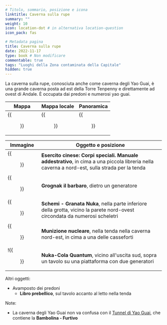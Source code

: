 ```yaml
---
# Titolo, sommario, posizione e icona
linktitle: Caverna sulla rupe
summary: ""
weight: 10
icon: location-dot # in alternativa location-question
icon_pack: fas

# Metadata pagina
title: Caverna sulla rupe
date: 2022-11-17
type: book # Non modificare
commentable: true
tags: "Luoghi della Zona contaminata della Capitale"
hidden: true
---
```




La caverna sulla rupe, conosciuta anche come caverna degli Yao Guai, è una grande caverna posta ad est della Torre Tenpenny e direttamente ad ovest di Andale. È occupata dai predoni e numerosi yao guai. 


| Mappa                                        | Mappa locale                                 | Panoramica                               |
| -------------------------------------------- | -------------------------------------------- | ---------------------------------------- |
| {{<figure src="Cliffside_Cavern_loc.webp">}} | {{<figure src="Cliffside_Cavern_map.webp">}} | {{<figure src="Cliffside_Cavern.webp">}} |

| Immagine                                                       | Oggetto e posizione                                                                                                                           |
| -------------------------------------------------------------- | --------------------------------------------------------------------------------------------------------------------------------------------- |
| {{<figure src="FO3_CA_SOTM_Cliffside.webp">}}                  | **Esercito cinese: Corpi speciali. Manuale addestrativo**, in cima a una piccola libreria nella caverna a nord-est, sulla strada per la tenda |
| {{<figure src="Grognak_the_Barbarian_Cliffside_Cavern.webp">}} | **Grognak il barbaro**, dietro un generatore                                                                                                  |
| {{<figure src="Nuka_Grenade_Schematics_Cliffside_Cavern.jpg">}}                                            | **Schemi - Granata Nuka**, nella parte inferiore della grotta, vicino la parete nord-ovest circondata da numerosi scheletri                   |
| {{<figure src="Cliffside_Cavern_mini_nuke.webp">}}             | **Munizione nucleare**, nella tenda nella caverna nord-est, in cima a una delle casseforti                                                    |
| !{{<figure src="NCQ_Cliffside_Cavern.jpg">}}                    | **Nuka-Cola Quantum**, vicino all'uscita sud, sopra un tavolo su una piattaforma con due generatori                                           |

Altri oggetti:
- Avamposto dei predoni
	- **Libro prebellico**, sul tavolo accanto al letto nella tenda

Note:
- La caverna degli Yao Guai non va confusa con il [Tunnel di Yao Guai](../tunnel-di-yao-guai), che contiene la **Bambolina - Furtivo**


